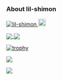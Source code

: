 ### About lil-shimon

<!--
**lil-shimon/lil-shimon** is a ✨ _special_ ✨ repository because its `README.md` (this file) appears on your GitHub profile.

Here are some ideas to get you started:

- 🔭 I’m currently working on ...
- 🌱 I’m currently learning ...
- 👯 I’m looking to collaborate on ...
- 🤔 I’m looking for help with ...
- 💬 Ask me about ...
- 📫 How to reach me: ...
- 😄 Pronouns: ...
- ⚡ Fun fact: ...
-->

<p align="left"> 
  <a href="https://github.com/lil-shimon/lil-shimon/">
    <img src="https://komarev.com/ghpvc/?username=lil-shimon" alt="lil-shimon" />
  </a>
  <a href="https://github.com/lil-shimon">
    <img height="20" src="https://img.shields.io/github/followers/lil-shimon?label=follow&logo=github&style=flat" />
  </a>
</p>

<a href="https://github.com/anuraghazra/github-readme-stats">
  <img align="center" src="https://github-readme-stats.vercel.app/api/top-langs/?username=lil-shimon&theme=radical&count_private=true&layout=compact" />
</a>
<a href="https://github.com/anuraghazra/convoychat">
  <img align="center" src="https://github-readme-stats.vercel.app/api?username=lil-shimon&show_icons=true&count_private=true&theme=radical&hide=contribs&show_icons=true" />
</a>



[![trophy](https://github-profile-trophy.vercel.app/?username=lil-shimon&theme=onedark)](https://github.com/ryo-ma/github-profile-trophy)


<p align="left>
          <a>
          ![](https://github-profile-summary-cards.vercel.app/api/cards/most-commit-language?username=lil-shimon&theme=github_dark)
           <img align="center" src="https://github-profile-summary-cards.vercel.app/api/cards/most-commit-language?username=lil-shimon&theme=github_dark" />
          </a>
          <a>
          <img align="center" src="https://github-profile-summary-cards.vercel.app/api/cards/repos-per-language?username=lil-shimon&theme=github_dark" />
          </a>
</p>

![](https://github-profile-summary-cards.vercel.app/api/cards/profile-details?username=lil-shimon&theme=github_dark)

